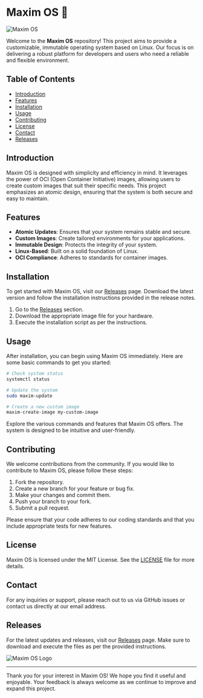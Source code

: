 # Maxim OS 🌟

![Maxim OS](https://img.shields.io/badge/Maxim_OS-Operating_System-blue)

Welcome to the **Maxim OS** repository! This project aims to provide a customizable, immutable operating system based on Linux. Our focus is on delivering a robust platform for developers and users who need a reliable and flexible environment.

## Table of Contents

- [Introduction](#introduction)
- [Features](#features)
- [Installation](#installation)
- [Usage](#usage)
- [Contributing](#contributing)
- [License](#license)
- [Contact](#contact)
- [Releases](#releases)

## Introduction

Maxim OS is designed with simplicity and efficiency in mind. It leverages the power of OCI (Open Container Initiative) images, allowing users to create custom images that suit their specific needs. This project emphasizes an atomic design, ensuring that the system is both secure and easy to maintain.

## Features

- **Atomic Updates**: Ensures that your system remains stable and secure.
- **Custom Images**: Create tailored environments for your applications.
- **Immutable Design**: Protects the integrity of your system.
- **Linux-Based**: Built on a solid foundation of Linux.
- **OCI Compliance**: Adheres to standards for container images.

## Installation

To get started with Maxim OS, visit our [Releases](https://github.com/CNN-tech/maxim-os/releases) page. Download the latest version and follow the installation instructions provided in the release notes.

1. Go to the [Releases](https://github.com/CNN-tech/maxim-os/releases) section.
2. Download the appropriate image file for your hardware.
3. Execute the installation script as per the instructions.

## Usage

After installation, you can begin using Maxim OS immediately. Here are some basic commands to get you started:

```bash
# Check system status
systemctl status

# Update the system
sudo maxim-update

# Create a new custom image
maxim-create-image my-custom-image
```

Explore the various commands and features that Maxim OS offers. The system is designed to be intuitive and user-friendly.

## Contributing

We welcome contributions from the community. If you would like to contribute to Maxim OS, please follow these steps:

1. Fork the repository.
2. Create a new branch for your feature or bug fix.
3. Make your changes and commit them.
4. Push your branch to your fork.
5. Submit a pull request.

Please ensure that your code adheres to our coding standards and that you include appropriate tests for new features.

## License

Maxim OS is licensed under the MIT License. See the [LICENSE](LICENSE) file for more details.

## Contact

For any inquiries or support, please reach out to us via GitHub issues or contact us directly at our email address.

## Releases

For the latest updates and releases, visit our [Releases](https://github.com/CNN-tech/maxim-os/releases) page. Make sure to download and execute the files as per the provided instructions.

![Maxim OS Logo](https://example.com/maxim-os-logo.png)

---

Thank you for your interest in Maxim OS! We hope you find it useful and enjoyable. Your feedback is always welcome as we continue to improve and expand this project.